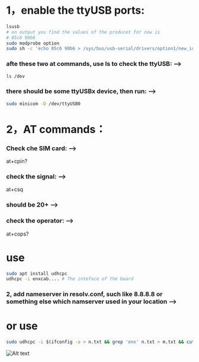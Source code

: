 # 1，enable the ttyUSB ports:
```bash
lsusb
# on output you find the values of the producet for now is
# 05c6 90b6
sudo modprobe option
sudo sh -c 'echo 05c6 90b6 > /sys/bus/usb-serial/drivers/option1/new_id'
```
### afte these two at commands, use ls to check the ttyUSB: -->

```bash
ls /dev
```
### there should be some ttyUSBx device, then run: -->
```bash
sudo minicom -D /dev/ttyUSB0
```
<!-- if minicom not installed then:
sudo apt install minicom -y -->

# 2，AT commands：
### Check che SIM card: -->
at+cpin?
### check the signal: -->
at+csq
### should be 20+ -->
### check the operator: -->
at+cops?

# use
```bash
sudo apt install udhcpc
udhcpc -i enxcab.... # The inteface of the board
```
### 2, add nameserver in resolv.conf, such like 8.8.8.8 or something else which namserver used in your location -->

# or use
```bash
sudo udhcpc -i $(ifconfig -a > n.txt && grep 'enx' n.txt > m.txt && cut -c1-15 m.txt && sudo rm n.txt && sudo rm m.txt)
```
<img title="a title" alt="Alt text" src="./whattoexpext.png">